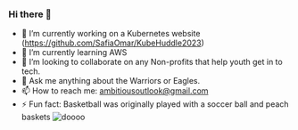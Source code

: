 ### Hi there 👋

- 🔭 I’m currently working on a Kubernetes website (https://github.com/SafiaOmar/KubeHuddle2023)
- 🌱 I’m currently learning AWS
- 👯 I’m looking to collaborate on any  Non-profits that help youth get in to tech.
- 💬 Ask me anything about the Warriors or Eagles.
- 📫 How to reach me: ambitiousoutlook@gmail.com
- ⚡ Fun fact: Basketball was originally played with a soccer ball and peach baskets
  ![doooo](https://user-images.githubusercontent.com/90978408/159572781-541af0f9-08c6-46f5-b3ad-a7f5f6e801eb.jpeg)
